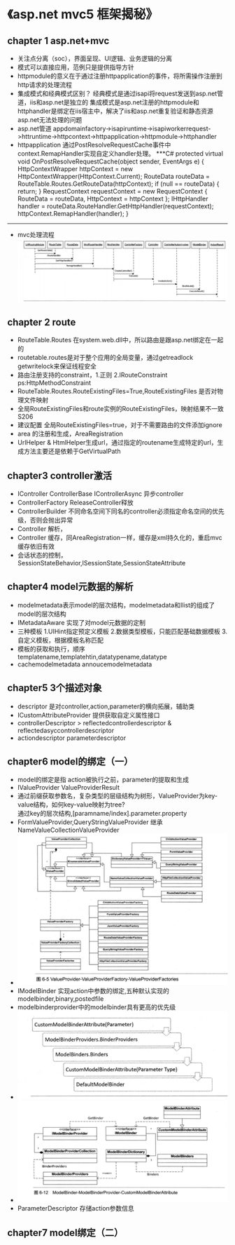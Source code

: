 # 《asp.net mvc5 框架揭秘》
## chapter 1 asp.net+mvc
* 关注点分离（soc），界面呈现、UI逻辑、业务逻辑的分离
* 模式可以直接应用，范例只是提供指导方针
* httpmodule的意义在于通过注册httpapplication的事件，将所需操作注册到http请求的处理流程
* 集成模式和经典模式区别？
    经典模式是通过isapi将request发送到asp.net管道，iis和asp.net是独立的
    集成模式是asp.net注册的httpmodule和httphandler是绑定在iis宿主中，解决了iis和asp.net重复验证和静态资源asp.net无法处理的问题
* asp.net管道
    appdomainfactory->isapiruntime->isapiworkerrequest->httruntime->httpcontext->httpapplication->httpmodule->httphandler
* httpapplication 通过PostResolveRequestCache事件中context.RemapHandler实现自定义handler处理。
***C#
        protected virtual void OnPostResolveRequestCache(object sender, EventArgs e)
        {
            HttpContextWrapper httpContext = new HttpContextWrapper(HttpContext.Current);
            RouteData routeData = RouteTable.Routes.GetRouteData(httpContext);
            if (null == routeData)
            {
                return;
            }
            RequestContext requestContext = new RequestContext
            {
                RouteData = routeData,
                HttpContext = httpContext
            };
            IHttpHandler handler = routeData.RouteHandler.GetHttpHandler(requestContext);
            httpContext.RemapHandler(handler);
        }
***
 * mvc处理流程![整体处理流程](pic/mvc5_171018_1.png)

## chapter 2 route
* RouteTable.Routes 在system.web.dll中，所以路由是跟asp.net绑定在一起的
* routetable.routes是对于整个应用的全局变量，通过getreadlock getwritelock来保证线程安全
* 路由注册支持的constraint，1.正则 2.IRouteConstraint ps:HttpMethodConstraint 
* RouteTable.Routes.RouteExistingFiles=True,RouteExistingFiles 是否对物理文件映射
* 全局RouteExistingFiles和route实例的RouteExistingFiles，映射结果不一致 S206
* 建议配置 全局RouteExistingFiles=true，对于不需要路由的文件添加ignore
* area 的注册和生成，AreaRegistration
* UrlHelper & HtmlHelper生成url，通过指定的routename生成特定的url，生成方法主要还是依赖于GetVirtualPath

## chapter3 controller激活
* IController ControllerBase IControllerAsync 异步controller
* ControllerFactory ReleaseController释放
* ControllerBuilder 不同命名空间下同名的controller必须指定命名空间的优先级，否则会抛出异常
* Controller 解析，
* Controller 缓存，同AreaRegistration一样，缓存是xml持久化的，重启mvc缓存依旧有效
* 会话状态的控制，SessionStateBehavior,ISessionState,SessionStateAttribute

## chapter4 model元数据的解析
* modelmetadata表示model的层次结构，modelmetadata和Ilist<modelmetadata>的组成了model的层次结构
* IMetadataAware 实现了对model元数据的定制
* 三种模板 1.UIHint指定预定义模板 2.数据类型模板，只能匹配基础数据模板 3.自定义模板，根据模板名称匹配
* 模板的获取和执行，顺序templatename,templatehtin,datatypename,datatype
* cachemodelmetadata annoucemodelmetadata

## chapter5 3个描述对象
* descriptor 是对controller,action,parameter的横向拓展，辅助类
* ICustomAttributeProvider 提供获取自定义属性接口
* controllerDescriptor > reflectedcontrollerdescriptor & reflectedasyccontrollerdescriptor
* actiondescriptor parameterdescriptor

## chapter6 model的绑定（一）
* model的绑定是指 action被执行之前，parameter的提取和生成
* IValueProvider ValueProviderResult 
* 通过前缀获取参数名，复杂类型的层级结构为树形，ValueProvider为key-value结构，如何key-value映射为tree?  
通过key的层次结构,[paramname/index].parameter.property
* FormValueProvider,QueryStringValueProvider 继承 NameValueCollectionValueProvider
* ![ValueProvider类图](pic/mvc5_171108_1.png)
* IModelBinder 实现action中参数的绑定,五种默认实现的modelbinder,binary,postedfile
* modelbinderprovider中的modelbinder具有更高的优先级
* ![modelbinder选择策略](pic/mvc5_171113_1.jpg)
* ![model绑定类图](pic/mvc5_171113_2.jpg)
* ParameterDescriptor 存储action参数信息

## chapter7 model绑定（二）

